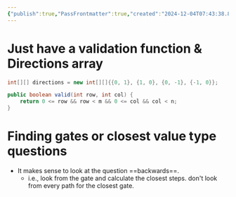 ```yaml
---
{"publish":true,"PassFrontmatter":true,"created":"2024-12-04T07:43:38.849+05:30","updated":"2024-12-26T08:34:11.245+05:30"}
---
```



# Just have a validation function & Directions array

```java
int[][] directions = new int[][]{{0, 1}, {1, 0}, {0, -1}, {-1, 0}};

public boolean valid(int row, int col) {
	return 0 <= row && row < m && 0 <= col && col < n;
}
```

# Finding gates or closest value type questions
- It makes sense to look at the question ==backwards==.
	- i.e., look from the gate and calculate the closest steps. don't look from every path for the closest gate. 